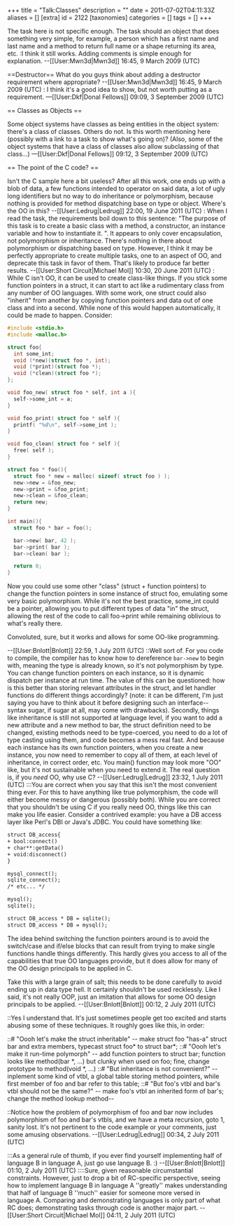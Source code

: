 +++
title = "Talk:Classes"
description = ""
date = 2011-07-02T04:11:33Z
aliases = []
[extra]
id = 2122
[taxonomies]
categories = []
tags = []
+++

The task here is not specific enough. The task should an object that does something very simple, for example, a person which has a first name and last name and a method to return full name or a shape returning its area, etc.
:I think it still works. Adding comments is simple enough for explanation. --[[User:Mwn3d|Mwn3d]] 16:45, 9 March 2009 (UTC)

==Destructor==
What do you guys think about adding a destructor requirement where appropriate? --[[User:Mwn3d|Mwn3d]] 16:45, 9 March 2009 (UTC)
: I think it's a good idea to show, but not worth putting as a requirement. —[[User:Dkf|Donal Fellows]] 09:09, 3 September 2009 (UTC)

== Classes as Objects ==

Some object systems have classes as being entities in the object system: there's a class of classes. Others do not. Is this worth mentioning here (possibly with a link to a task to show what's going on)? (Also, some of the object systems that have a class of classes also allow subclassing of that class...) —[[User:Dkf|Donal Fellows]] 09:12, 3 September 2009 (UTC)

== The point of the C code? ==

Isn't the C sample here a bit useless?  After all this work, one ends up with a blob of data, a few functions intended to operator on said data, a lot of ugly long identifiers but no way to do inheritance or polymorphism, because nothing is provided for method dispatching base on type or object.  Where's the OO in this? --[[User:Ledrug|Ledrug]] 22:00, 19 June 2011 (UTC)
: When I read the task, the requirements boil down to this sentence: "The purpose of this task is to create a basic class with a method, a constructor, an instance variable and how to instantiate it. ". It appears to only cover encapsulation, not polymorphism or inheritance. There's nothing in there about polymorphism or dispatching based on type. However, I think it may be perfectly appropriate to create multiple tasks, one to an aspect of OO, and deprecate this task in favor of them. That's likely to produce far better results. --[[User:Short Circuit|Michael Mol]] 10:30, 20 June 2011 (UTC)
: While C isn't OO, it can be used to create class-like things.  If you stick some function pointers in a struct, it can start to act like a rudimentary class from any number of OO languages.  With some work, one struct could also "inherit" from another by copying function pointers and data out of one class and into a second.  While none of this would happen automatically, it could be made to happen. Consider:

```c
#include <stdio.h>
#include <malloc.h>

struct foo{
  int some_int;
  void (*new)(struct foo *, int);
  void (*print)(struct foo *);
  void (*clean)(struct foo *);
};

void foo_new( struct foo * self, int a ){
  self->some_int = a;
}

void foo_print( struct foo * self ){
  printf( "%d\n", self->some_int );
}

void foo_clean( struct foo * self ){
  free( self );
}

struct foo * foo(){
  struct foo * new = malloc( sizeof( struct foo ) );
  new->new = &foo_new;
  new->print = &foo_print;
  new->clean = &foo_clean;
  return new;
}

int main(){
  struct foo * bar = foo();

  bar->new( bar, 42 );
  bar->print( bar );
  bar->clean( bar );

  return 0;
}
```


Now you could use some other "class" (struct + function pointers) to change the function pointers in some instance of struct foo, emulating some very basic polymorphism.  While it's not the best practice, some_int could be a pointer, allowing you to put different types of data "in" the struct, allowing the rest of the code to call foo->print while remaining oblivious to what's really there.

Convoluted, sure, but it works and allows for some OO-like programming.

--[[User:Bnlott|Bnlott]] 22:59, 1 July 2011 (UTC)
::Well sort of.  For you code to compile, the compiler has to know how to dereference <code>bar->new</code> to begin with, meaning the type is already known, so it's not polymorphism by type.  You can change function pointers on each instance, so it is dynamic dispatch per instance at run time.  The value of this can be questioned: how is this better than storing relevant attributes in the struct, and let handler functions do different things accordingly? (note: it can be different, I'm just saying you have to think about it before designing such an interface--syntax sugar, if sugar at all, may come with drawbacks).  Secondly, things like inheritance is still not supported at language level, if you want to add a new attribute and a new method to bar, the struct definition need to be changed, existing methods need to be type-coerced, you need to do a lot of type casting using them, and code becomes a mess real fast.  And because each instance has its own function pointers, when you create a new instance, you now need to remember to copy all of them, at each level of inheritance, in correct order, etc.  You main() function may look more "OO" like, but it's not sustainable when you need to extend it.  The real question is, if you <i>need</i> OO, why use C? --[[User:Ledrug|Ledrug]] 23:32, 1 July 2011 (UTC)
:::You are correct when you say that this isn't the most convenient thing ever.  For this to have anything like true polymorphism, the code will either become messy or dangerous (possibly both).  While you are correct that you shouldn't be using C if you really need OO, things like this can make you life easier.  Consider a contrived example: you have a DB access layer like Perl's DBI or Java's JDBC.  You could have something like:


```txt
struct DB_access{
+ bool:connect()
+ char**:getData()
+ void:disconnect()
}

mysql_connect();
sqlite_connect();
/* etc... */

mysql();
sqlite();

struct DB_access * DB = sqlite();
struct DB_access * DB = mysql();
```


The idea behind switching the function pointers around is to avoid the switch/case and if/else blocks that can result from trying to make single functions handle things differently.  This hardly gives you access to all of the capabilities that true OO languages provide, but it does allow for many of the OO design principals to be applied in C.

Take this with a large grain of salt; this needs to be done carefully to avoid ending up in data type hell.  It certainly shouldn't be used recklessly.  Like I said, it's not really OOP, just an imitation that allows for some OO design principals to be applied.  --[[User:Bnlott|Bnlott]] 00:12, 2 July 2011 (UTC)

::Yes I understand that.  It's just sometimes people get too excited and starts abusing some of these techniques.  It roughly goes like this, in order:

::# "Oooh let's make the struct inheritable" -- make struct foo "has-a" struct bar and extra members, typecast struct foo* to struct bar*;
::# "Oooh let's make it run-time polymorph" -- add function pointers to struct bar; function looks like method(bar *, ...) but clunky when used on foo; fine, change prototype to method(void *, ...)
::# "But inheritance is not convenient?" -- inplement some kind of vtbl, a global table storing method pointers, while first member of foo and bar refer to this table;
::# "But foo's vtbl and bar's vtbl should not be the same?" -- make foo's vtbl an inherited form of bar's; change the method lookup method--

::Notice how the problem of polymorphism of foo and bar now includes polymorphism of foo and bar's vtbls, and we have a meta recursion, goto 1, sanity lost.  It's not pertinent to the code example or your comments, just some amusing observations. --[[User:Ledrug|Ledrug]] 00:34, 2 July 2011 (UTC)

:::As a general rule of thumb, if you ever find yourself implementing half of language B in language A, just go use language B.  :)  --[[User:Bnlott|Bnlott]] 01:10, 2 July 2011 (UTC)
::::Sure, given reasonable circumstantial constraints. However, just to drop a bit of RC-specific perspective, seeing how to implement language B in language A ''greatly'' makes understanding that half of language B ''much'' easier for someone more versed in language A. Comparing and demonstrating languages is only part of what RC does; demonstrating tasks through code is another major part.  --[[User:Short Circuit|Michael Mol]] 04:11, 2 July 2011 (UTC)
